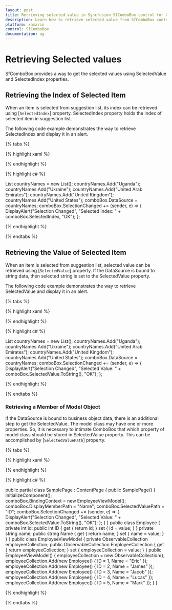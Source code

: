 ```yaml
---
layout: post
title: Retrieving selected value in Syncfusion SfComboBox control for Xamarin.Forms
description: Learn how to retrieve selected value from SfComboBox control
platform: xamarin
control: SfComboBox
documentation: ug
---
```


# Retrieving Selected values

SfComboBox provides a way to get the selected values using SelectedValue and SelectedIndex properties.

## Retrieving the Index of Selected Item

When an item is selected from suggestion list, its index can be retrieved using [`SelectedIndex`] property. 
SelectedIndex property holds the index of selected item in suggestion list. 

The following code example demonstrates the way to retrieve SelectedIndex and display it in an alert.

{% tabs %}

{% highlight xaml %}

<StackLayout VerticalOptions="Start" HorizontalOptions="Start" Padding="30">
	<combobox:SfComboBox HeightRequest="40" x:Name="comboBox" />                            
</StackLayout> 

{% endhighlight %}

{% highlight c# %}

List<String> countryNames = new List<String>();
countryNames.Add("Uganda");
countryNames.Add("Ukraine");
countryNames.Add("United Arab Emirates");
countryNames.Add("United Kingdom");
countryNames.Add("United States");
comboBox.DataSource = countryNames;
comboBox.SelectionChanged += (sender, e) =>
{
DisplayAlert("Selection Changed", "Selected Index: " + comboBox.SelectedIndex, "OK"); 
};

{% endhighlight %}

{% endtabs %}

## Retrieving the Value of Selected Item

When an item is selected from suggestion list, selected value can be retrieved using [`SelectedValue`] property. If the DataSource is bound to string data, then selected string is set to the SelectedValue property.  

The following code example demonstrates the way to retrieve SelectedValue and display it in an alert.

{% tabs %}

{% highlight xaml %}

<StackLayout VerticalOptions="Start" HorizontalOptions="Start" Padding="30">
	<combobox:SfComboBox HeightRequest="40" x:Name="comboBox" />                            
</StackLayout> 

{% endhighlight %}

{% highlight c# %}

List<String> countryNames = new List<String>();
countryNames.Add("Uganda");
countryNames.Add("Ukraine");
countryNames.Add("United Arab Emirates");
countryNames.Add("United Kingdom");
countryNames.Add("United States");
comboBox.DataSource = countryNames;
comboBox.SelectionChanged += (sender, e) => 
{
DisplayAlert("Selection Changed", "Selected Value: " + comboBox.SelectedValue.ToString(), "OK"); 
};

{% endhighlight %}

{% endtabs %}

### Retrieving a Member of Model Object

If the DataSource is bound to business object data, there is an additional step to get the SelectedValue. The model class may have one or more properties. So, it is necessary to intimate ComboBox that which property of model class should be stored in SelectedValue property. This can be accomplished by [`SelectedValuePath`] property.

{% tabs %}

{% highlight xaml %}

<StackLayout VerticalOptions="Start" HorizontalOptions="Start" Padding="30">
	<combobox:SfComboBox HeightRequest="40" x:Name="comboBox" DataSource="{Binding EmployeeCollection}"/>
</StackLayout> 

{% endhighlight %}

{% highlight c# %}

public partial class SamplePage : ContentPage
{
public SamplePage()
{
	InitializeComponent();       
	comboBox.BindingContext = new EmployeeViewModel();
	comboBox.DisplayMemberPath = "Name";
	comboBox.SelectedValuePath = "ID";
	comboBox.SelectionChanged += (sender, e) => {
	DisplayAlert("Selection Changed", "Selected Value: " +    comboBox.SelectedValue.ToString(), "OK"); };
}
}
public class Employee
{
private int id;
public int ID
{
	get { return id; }
	set { id = value; }
}
private string name;
public string Name
{
	get { return name; }
	set { name = value; }
}
}
public class EmployeeViewModel
{
private ObservableCollection<Employee> employeeCollection;
public ObservableCollection<Employee> EmployeeCollection
{
	get { return employeeCollection; }
	set { employeeCollection = value; }
}
public EmployeeViewModel()
{
	employeeCollection = new ObservableCollection<Employee>();
	employeeCollection.Add(new Employee() { ID = 1, Name = "Eric" });
	employeeCollection.Add(new Employee() { ID = 2, Name = "James" });
	employeeCollection.Add(new Employee() { ID = 3, Name = "Jacob" });
	employeeCollection.Add(new Employee() { ID = 4, Name = "Lucas" });
	employeeCollection.Add(new Employee() { ID = 5, Name = "Mark" });
}
}

{% endhighlight %}

{% endtabs %}
